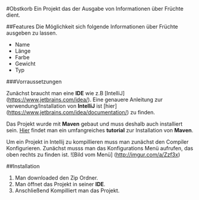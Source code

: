 #Obstkorb
Ein Projekt das der Ausgabe von Informationen über Früchte dient.


##Features
Die Möglichkeit sich folgende Informationen über Früchte ausgeben zu lassen.
* Name
* Länge
* Farbe
* Gewicht
* Typ


###Vorraussetzungen

Zunächst braucht man eine __IDE__ wie z.B [IntelliJ] (https://www.jetbrains.com/idea/).
Eine genauere Anleitung zur verwendung/Installation von __IntelliJ__ ist [hier] (https://www.jetbrains.com/idea/documentation/) zu finden.


Das Projekt wurde mit __Maven__ gebaut und muss deshalb auch installiert sein.
[Hier](https://maven.apache.org/guides/getting-started/index.html) findet man ein umfangreiches __tutorial__ zur Installation von __Maven__.

Um ein Projekt in Intellij zu kompillieren muss man zunächst den Compiler Konfigurieren.
Zunächst musss man das Konfigurations Menü aufrufen, das oben rechts zu finden ist.
![Bild vom Menü] (http://imgur.com/a/Zzf3x)


##Installation

1. Man downloaded den Zip Ordner.
2. Man öffnet das Projekt in seiner __IDE__.
3. Anschließend Kompilliert man das Projekt.


